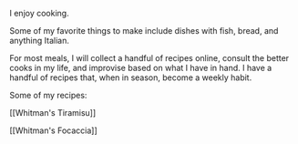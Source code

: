 I enjoy cooking. 

Some of my favorite things to make include dishes with fish, bread, and anything Italian. 

For most meals, I will collect a handful of recipes online, consult the better cooks in my life, and improvise based on what I have in hand. I have a handful of recipes that, when in season, become a weekly habit. 

Some of my recipes: 

[[Whitman's Tiramisu]]

[[Whitman's Focaccia]]
